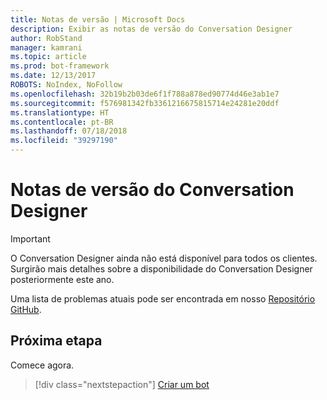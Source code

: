 ```yaml
---
title: Notas de versão | Microsoft Docs
description: Exibir as notas de versão do Conversation Designer
author: RobStand
manager: kamrani
ms.topic: article
ms.prod: bot-framework
ms.date: 12/13/2017
ROBOTS: NoIndex, NoFollow
ms.openlocfilehash: 32b19b2b03de6f1f788a878ed90774d46e3ab1e7
ms.sourcegitcommit: f576981342fb3361216675815714e24281e20ddf
ms.translationtype: HT
ms.contentlocale: pt-BR
ms.lasthandoff: 07/18/2018
ms.locfileid: "39297190"
---
```

# <a name="conversation-designer-release-notes"></a>Notas de versão do Conversation Designer
> [!IMPORTANT]
> O Conversation Designer ainda não está disponível para todos os clientes. Surgirão mais detalhes sobre a disponibilidade do Conversation Designer posteriormente este ano.

<!-- TODO: Add release notes TBD -->

Uma lista de problemas atuais pode ser encontrada em nosso [Repositório GitHub](https://github.com/Microsoft/BotBuilder/issues). 

## <a name="next-step"></a>Próxima etapa
Comece agora.
> [!div class="nextstepaction"]
> [Criar um bot](conversation-designer-create-bot.md)
